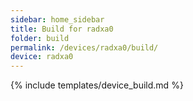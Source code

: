 ```yaml
---
sidebar: home_sidebar
title: Build for radxa0
folder: build
permalink: /devices/radxa0/build/
device: radxa0
---
```

{% include templates/device_build.md %}
